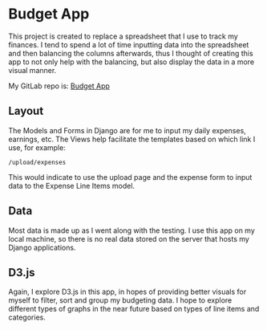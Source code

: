 # Budget App
This project is created to replace a spreadsheet that I use to track my finances.
I tend to spend a lot of time inputting data into the spreadsheet and then balancing
the columns afterwards, thus I thought of creating this app to not only help with the
balancing, but also display the data in a more visual manner.

My GitLab repo is: [Budget App](https://gitlab.com/lingsin5234/MyBudgetApp)

## Layout
The Models and Forms in Django are for me to input my daily expenses, earnings, etc.
The Views help facilitate the templates based on which link I use, for example:

    /upload/expenses

This would indicate to use the upload page and the expense form to input data to the
Expense Line Items model.

## Data
Most data is made up as I went along with the testing. I use this app on my local machine,
so there is no real data stored on the server that hosts my Django applications.

## D3.js
Again, I explore D3.js in this app, in hopes of providing better visuals for myself to
filter, sort and group my budgeting data. I hope to explore different types of graphs
in the near future based on types of line items and categories.
